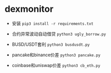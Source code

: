 # dexmonitor

* 安装
`pip3 install -r requirements.txt`

* 合约异常波动自动借贷
`python3 ugly_borrow.py`

* BUSD/USDT套利
`python3 busdusdt.py`

* pancake和binance价差
`python3 pancake.py`

* coinbase和uniswap价差
`python3 cb_eth.py`
